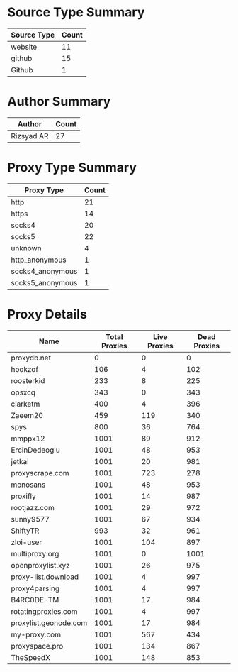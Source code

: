 # Source Type Summary

| Source Type | Count |
|-------------|-------|
| website | 11 |
| github | 15 |
| Github | 1 |


# Author Summary

| Author | Count |
|--------|-------|
| Rizsyad AR | 27 |


# Proxy Type Summary

| Proxy Type | Count |
|------------|-------|
| http | 21 |
| https | 14 |
| socks4 | 20 |
| socks5 | 22 |
| unknown | 4 |
| http_anonymous | 1 |
| socks4_anonymous | 1 |
| socks5_anonymous | 1 |


# Proxy Details

| Name | Total Proxies | Live Proxies | Dead Proxies |
|------|---------------|--------------|---------------|
| proxydb.net | 0 | 0 | 0 |
| hookzof | 106 | 4 | 102 |
| roosterkid | 233 | 8 | 225 |
| opsxcq | 343 | 0 | 343 |
| clarketm | 400 | 4 | 396 |
| Zaeem20 | 459 | 119 | 340 |
| spys | 800 | 36 | 764 |
| mmppx12 | 1001 | 89 | 912 |
| ErcinDedeoglu | 1001 | 48 | 953 |
| jetkai | 1001 | 20 | 981 |
| proxyscrape.com | 1001 | 723 | 278 |
| monosans | 1001 | 48 | 953 |
| proxifly | 1001 | 14 | 987 |
| rootjazz.com | 1001 | 29 | 972 |
| sunny9577 | 1001 | 67 | 934 |
| ShiftyTR | 993 | 32 | 961 |
| zloi-user | 1001 | 104 | 897 |
| multiproxy.org | 1001 | 0 | 1001 |
| openproxylist.xyz | 1001 | 26 | 975 |
| proxy-list.download | 1001 | 4 | 997 |
| proxy4parsing | 1001 | 4 | 997 |
| B4RC0DE-TM | 1001 | 17 | 984 |
| rotatingproxies.com | 1001 | 4 | 997 |
| proxylist.geonode.com | 1001 | 17 | 984 |
| my-proxy.com | 1001 | 567 | 434 |
| proxyspace.pro | 1001 | 134 | 867 |
| TheSpeedX | 1001 | 148 | 853 |
